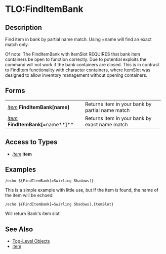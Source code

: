 # TLO:FindItemBank

## Description

Find item in bank by partial name match. Using =name will find an exact match only.

Of note: The FindItemBank with ItemSlot REQUIRES that bank item containers be open to function correctly. Due to potential exploits the command will not work if the bank containers are closed. This is in contrast to FindItem functionality with character containers, where ItemSlot was designed to allow inventory management without opening containers.

## Forms

|  |  |
| :--- | :--- |
| [_item_](../data-types/datatype-item.md) **FindItemBank\[**name**\]** | Returns item in your bank by partial name match |
| [_item_](../data-types/datatype-item.md) **FindItemBank\[**=name**\]** | Returns item in your bank by exact name match |

## Access to Types

* [_item_](../data-types/datatype-item.md) **item**

## Examples

`/echo ${FindItemBank[=Swirling Shadows]}`

This is a simple example with little use, but If the item is found, the name of the item will be echoed

`/echo ${FindItemBank[=Swirling Shadows].ItemSlot}`

Will return Bank's item slot

## See Also

* [Top-Level Objects](./)
* [item](../data-types/datatype-item.md)


